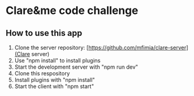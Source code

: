# Clare&me code challenge

## How to use this app

1. Clone the server repository: [https://github.com/mfimia/clare-server](Clare server)
2. Use "npm install" to install plugins
3. Start the development server with "npm run dev"
4. Clone this respository
5. Install plugins with "npm install"
6. Start the client with "npm start"
